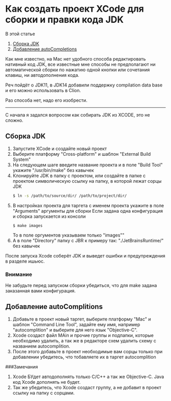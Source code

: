 #  Как создать проект XCode для сборки и правки кода JDK

В этой статье

1. [Сборка JDK](#Сборка-JDK)
1. [Добавление autoCompletions](#Добавление-autoCompletions)

Как мне известно, на Mac нет удобного способа редактировать нативный код JDK, все известные мне способы не предполагают ни автоматической сборки по нажатию одной кнопки или сочетания клавиш, ни автодополнения кода.

Реч пойдёт о JDK11, в JDK14 добавили поддержку compilation data base и его можно использовать в Clion.

Раз способа нет, надо его изобрести.

---

С начала я задался вопросом как собирать JDK из XCODE, это не сложно.

## Сборка JDK

1. Запустите XCode и создайте новый проект
1. Выберите платформу "Cross-platform" и шаблон "External Build System"
1. На следующем шаге введите название проекта и в поле "Build Tool" укажите "/usr/bin/make" без кавычек
1. Клонируйте JDK в папку с проектом, или создайте в папке с проектом символическую ссылку на папку, в которой лежат сорцы JDK
    ```Bash
    $ ln -s /path/to/source/dir/ /path/to/project/dir/
    ```
1. В настройках проекта для таргета с именем проекта укажите в поле "Arguments" аргументы для сборки
    Если задана одна конфигурация и сборка запускается из консоли
    ```Bath
    $ make images
    ```
    То в поле оргументов указываем только "images""
1. А в поле "Directory" папку с JBR к примеру так: "./JetBrainsRuntime/" без кавычек

После запуска Xcode соберёт JDK и выведет ошибки и предупреждения в разделе ишьюс.

### Внимание

Не забудьте перед запуском сборки убедиться, что для make задана заказанная вами конфигурация.

## Добавление autoComplitions

1. Добавьте в проект новый таргет, выберите платформу "Mac" и шаблон "Command Line Tool", задайте ему имя, например "autocomplition" и выберите для него язык "Objective-C".
1. Xcode создаст файл MAin и прочие группы и подпапки, которые необходимо удалить, а так же в редакторе схем удалить схему с названием autocomplition.
1. После этого добавьте в проект необходимые вам сорцы только при добавлении убедитесь, что тобавляете их в таргет autocomplition

###Замечания

1. Xcode БУдет автодополнять только C/C++ а так же Objective-C. Java код Xcode дополнять не будет.
1. Так же убедитесь, что Xcode создаст группу, а не добавит в проект ссылку на папку с сорцами.
